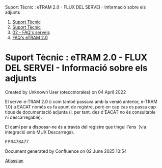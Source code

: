 Suport Tècnic : eTRAM 2.0 - FLUX DEL SERVEI - Informació sobre els adjunts  

1.  [Suport Tècnic](index.html)
2.  [Suport Tècnic](13893782.html)
3.  [02 - FAQ's serveis](26313393.html)
4.  [FAQ's eTRAM 2.0](64980669.html)

Suport Tècnic : eTRAM 2.0 - FLUX DEL SERVEI - Informació sobre els adjunts
==========================================================================

Created by Unknown User (oteccmorales) on 04 April 2022

El servei e-TRAM 2.0 (i com també passava amb la versió anterior, e-TRAM 1.0) a EACAT només es fa apunt de registre, però en cap cas es passa cap tipus de documentació adjunta (i, per tant, des d'EACAT no és consultable ni descarregable).

El camí per a disposar-ne és a través del registre que tingui l'ens  (via integració amb MUX Descarrega).

  

  

FP#478477

Document generated by Confluence on 02 June 2025 10:54

[Atlassian](http://www.atlassian.com/)